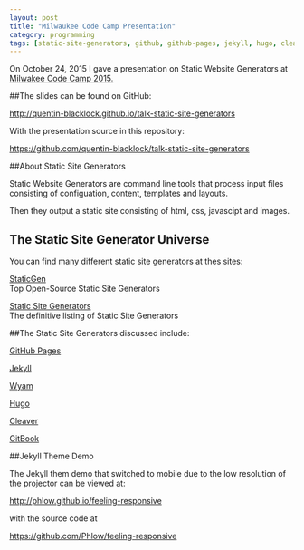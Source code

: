 ```yaml
---
layout: post  
title: "Milwaukee Code Camp Presentation"
category: programming
tags: [static-site-generators, github, github-pages, jekyll, hugo, cleaver, gitbook, milwaukee-code-camp-2015]
---
```


On October 24, 2015 I gave a presentation on Static Website Generators at <a href="http://www.milwaukeecodecamp.com" target="_blank">Milwakee Code Camp 2015.</a></br>

##The slides can be found on GitHub:

<a href="http://quentin-blacklock.github.io/talk-static-site-generators" target="_blank">http://quentin-blacklock.github.io/talk-static-site-generators</a></br>

With the presentation source in this repository:

<a href="https://github.com/quentin-blacklock/talk-static-site-generators" target="_blank">https://github.com/quentin-blacklock/talk-static-site-generators</a></br>

##About Static Site Generators

Static Website Generators are command line tools that process input files consisting of configuation, content, templates and layouts.

Then they output a static site consisting of html, css, javascipt and images.

## The Static Site Generator Universe

You can find many different static site generators at thes sites:

<a href="https://www.staticgen.com" target="_blank">StaticGen</a></br>
Top Open-Source Static Site Generators

<a href="https://staticsitegenerators.net" target="_blank">Static Site Generators</a></br>
The definitive listing of Static Site Generators

##The Static Site Generators discussed include:

<a href="https://pages.github.com" target="_blank">GitHub Pages</a>

<a href="http://jekyllrb.com" target="_blank">Jekyll </a>

<a href="http://wyam.io" target="_blank">Wyam</a>

<a href="http://gohugo.io/" target="_blank">Hugo</a>

<a href="https://github.com/jdan/cleaver" target="_blank">Cleaver</a>

<a href="https://github.com/GitbookIO/gitbook" target="_blank">GitBook</a>

##Jekyll Theme Demo

The Jekyll them demo that switched to mobile due to the low resolution of the projector can be viewed at:

<a href="http://phlow.github.io/feeling-responsive" target="_blank">http://phlow.github.io/feeling-responsive</a>

with the source code at

<a href="https://github.com/Phlow/feeling-responsive" target="_blank">https://github.com/Phlow/feeling-responsive</a>
